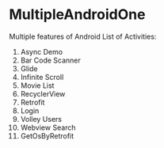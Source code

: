 # MultipleAndroidOne
Multiple features of Android
List of Activities:
1. Async Demo
2. Bar Code Scanner
3. Glide
4. Infinite Scroll
5. Movie List
6. RecyclerView
7. Retrofit
8. Login
9. Volley Users
10. Webview Search
11. GetOsByRetrofit 
